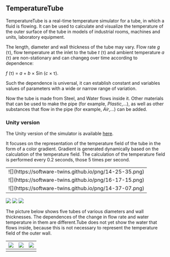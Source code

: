 ## TemperatureTube

TemperatureTube is a real-time temperature simulator for a tube, in which a fluid is flowing. It can be used to calculate and visualize the temperature of the outer surface of the tube in models of industrial rooms, machines and units, laboratory equipment. 

The length, diameter and wall thickness of the tube may vary. Flow rate *g* (τ), flow temperature at the inlet to the tube *t* (τ) and ambient temperature *a* (τ) are non-stationary and can changeg  over time according to dependence:

*f* (τ) = *a* + *b* × Sin (*c* × τ).

Such the dependence is universal, it can establish constant and variables values of parameters with a wide or narrow range of variation.

Now the tube is made from Steel, and Water flows inside it. Other materials that can be used to make the pipe (for example, *Plastic*,...), as well as other substances that flow in the pipe (for example, *Air*,...) can be added.

### Unity version

The Unity version of the simulator is available [here](https://assetstore.unity.com/packages/slug/192521?_ga=2.52409002.2012061589.1617710108-1802814762.1615540003). 

It focuses on the representation of the temperature field of the tube in the form of a color gradient. Gradient is generated dynamically based on the calculation of the temperature field. The calculation of the temperature field is performed every 0.2 seconds, those 5 times per second. 

<table>
    <tr>
        <td> ![](https://software-twins.github.io/png/14-25-35.png) </td>
    </tr>
     <tr>
        <td> ![](https://software-twins.github.io/png/16-17-15.png)  </td>
    </tr>
     <tr>
        <td> ![](https://software-twins.github.io/png/14-37-07.png) </td>
    </tr>
</table>

![](https://software-twins.github.io/png/14-25-35.png) 
![](https://software-twins.github.io/png/16-17-15.png) 
![](https://software-twins.github.io/png/14-37-07.png)

The picture below shows five tubes of various diameters and wall thicknesses. The dependences of the change in flow rate and water temperature in them are different.Tube does not yet show the water that flows inside, because this is not necessary to represent the temperature field of the outer wall.

![](https://software-twins.github.io/png/14-25-35.png) | ![](https://software-twins.github.io/png/16-17-15.png) | ![](https://software-twins.github.io/png/14-37-07.png)
:---:|:---:|:---:
     |     |

